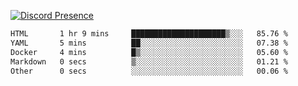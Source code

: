 [![Discord Presence](https://lanyard.cnrad.dev/api/689805100331696149)](https://discord.com/users/689805100331696149)

<!--START_SECTION:waka-->

```txt
HTML       1 hr 9 mins     █████████████████████▒░░░   85.76 %
YAML       5 mins          ██░░░░░░░░░░░░░░░░░░░░░░░   07.38 %
Docker     4 mins          █▒░░░░░░░░░░░░░░░░░░░░░░░   05.60 %
Markdown   0 secs          ▒░░░░░░░░░░░░░░░░░░░░░░░░   01.21 %
Other      0 secs          ░░░░░░░░░░░░░░░░░░░░░░░░░   00.06 %
```

<!--END_SECTION:waka-->
<img src="https://hit.yhype.me/github/profile?user_id=53441990" alt="">
